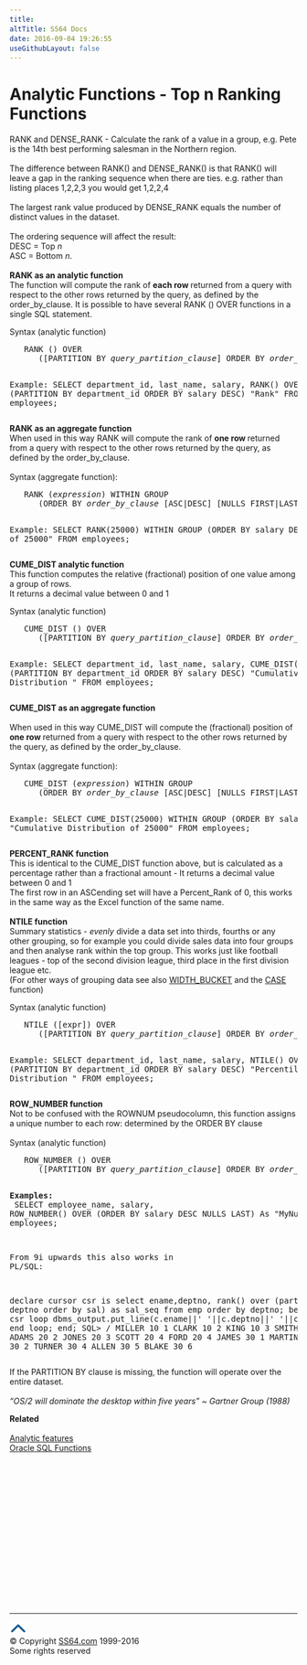 ```yaml
---
title:
altTitle: SS64 Docs
date: 2016-09-04 19:26:55
useGithubLayout: false
---
```

<!-- #BeginLibraryItem "/Library/head_orasyntax.lbi" --><!-- #EndLibraryItem --><h1>Analytic Functions - Top n Ranking Functions </h1> 
<p> RANK and DENSE_RANK - Calculate the rank of a value in a group, e.g. Pete is the 14th best performing salesman in the Northern region.<br>
<br>
The difference between RANK() and DENSE_RANK() is that RANK() will leave a gap in the ranking sequence when there are ties. e.g. rather than listing places 
 1,2,2,3 you would get 1,2,2,4<br>
<br>
The largest rank value produced by DENSE_RANK equals the number of distinct values in the dataset.<br>
<br>
The ordering sequence will affect the result: <br>
DESC = Top <i>n</i> <br>
ASC = Bottom <i>n</i>.<br>
<br>
<b>RANK as an analytic function</b><br>
The function will compute the rank of <b>each row </b>returned from a query with respect to the other rows returned by the query, as defined by the order_by_clause. 
It is possible to have several RANK () OVER functions in a single SQL statement.<br>
</p>
<p>Syntax (analytic function)</p>
<pre>   RANK () OVER
      ([PARTITION BY <i>query_partition_clause</i>] ORDER BY <i>order_by_clause</i>);

Example:
   SELECT department_id, last_name, salary,
   RANK() OVER (PARTITION BY department_id
                ORDER BY salary DESC) "Rank"
   FROM employees;</pre>
<p> <b>RANK as an aggregate function</b><br>When used in this way RANK will compute the rank of <b>one row </b>returned from a query with respect to the other rows returned by the query, as defined by the order_by_clause. <br>
<br>
Syntax (aggregate function):</p>
<pre>   RANK (<i>expression</i>) WITHIN GROUP
      (ORDER BY <i>order_by_clause</i> [ASC|DESC] [NULLS FIRST|LAST] );

Example:
   SELECT RANK(25000) WITHIN GROUP 
   (ORDER BY salary DESC) "Rank of 25000" 
   FROM employees;
   </pre>
<p> <b>CUME_DIST analytic function</b><br>
This function computes the relative (fractional) position of one value among a group of rows.<br>
It returns a decimal value between 0 and 1 </p>
<p>Syntax (analytic function)</p>
<pre>   CUME_DIST () OVER
      ([PARTITION BY <i>query_partition_clause</i>] ORDER BY <i>order_by_clause</i>);

Example:
   SELECT department_id, last_name, salary,
   CUME_DIST() OVER (PARTITION BY department_id
                ORDER BY salary DESC) "Cumulative Distribution "
   FROM employees;</pre>
<p> <b>CUME_DIST as an aggregate function</b><br><br>
When used in this way CUME_DIST will compute the (fractional) position of <b>one row </b>returned from a query with respect to the other rows 
returned by the query, as defined by the order_by_clause. <br>
<br>
Syntax (aggregate function):</p>
<pre>   CUME_DIST (<i>expression</i>) WITHIN GROUP
      (ORDER BY <i>order_by_clause</i> [ASC|DESC] [NULLS FIRST|LAST] );

Example:
   SELECT CUME_DIST(25000) WITHIN GROUP 
   (ORDER BY salary DESC) "Cumulative Distribution of 25000" 
   FROM employees;
   </pre>
<p><b>PERCENT_RANK function</b><br>
This is identical to the CUME_DIST function above, but is calculated as a percentage rather than a fractional amount - It returns a decimal value 
 between 0 and 1<br>
The first row in an ASCending set will have a Percent_Rank of 0, this works in the same way as the Excel function of the same name.<br>
<br>
<b>NTILE function</b><br>
Summary statistics - <i>evenly </i>divide a data set into thirds, fourths or any other grouping, so for example you could divide sales data into four groups 
and then analyse rank within the top group. This works just like football leagues - top of the second division league, third place in the first division league 
etc.<br>
(For other ways of grouping data see also <a href="syntax-analytic-case.html">WIDTH_BUCKET</a> and the <a href="syntax-analytic-case.html">CASE</a> function)</p>
<p>Syntax (analytic function)</p>
<pre>   NTILE ([expr]) OVER
      ([PARTITION BY <i>query_partition_clause</i>] ORDER BY <i>order_by_clause</i>);

Example:
   SELECT department_id, last_name, salary,
   NTILE() OVER (PARTITION BY department_id
                ORDER BY salary DESC) "Percentile Distribution "
   FROM employees;</pre>
<p><b>ROW_NUMBER function</b><br>
Not to be confused with the ROWNUM pseudocolumn, this function assigns a unique number to each row: determined by the ORDER BY clause<br><br>
Syntax (analytic function)</p>
<pre>   ROW_NUMBER () OVER
      ([PARTITION BY <i>query_partition_clause</i>] ORDER BY <i>order_by_clause</i>);

<b class="body">Examples:</b><br>
   SELECT employee_name, salary,
     ROW_NUMBER() OVER (ORDER BY salary DESC NULLS LAST) As "MyNum"
   FROM employees;

<span class="body">From 9i upwards this also works in PL/SQL:</span>

  declare
  cursor csr is select ename,deptno,
  rank() over (partition by deptno order by sal)
  as sal_seq
  from emp
  order by deptno;
  begin
  for c in csr
  loop
  dbms_output.put_line(c.ename||' '||c.deptno||'  '||c.sal_seq);
  end loop;
  end;
SQL&gt; /
MILLER 10  1
CLARK 10  2
KING 10  3
SMITH 20  1
ADAMS 20  2
JONES 20  3
SCOTT 20  4
FORD 20  4
JAMES 30  1
MARTIN 30  2
WARD 30  2
TURNER 30  4
ALLEN 30  5
BLAKE 30  6</pre>
<p>If the PARTITION BY clause is missing, the function will operate over the entire dataset.<br>
<i><br>
<span class="quote">“OS/2 will dominate the desktop within five years” ~ Gartner Group (1988)</span></i></p>
<p><b>Related</b><br>
<br>
<a href="syntax-analytic.html">Analytic features</a><br>
<a href="syntax-functions.html">Oracle SQL Functions</a></p><!-- #BeginLibraryItem "/Library/foot_ora.lbi" --><p><script async="" src="//pagead2.googlesyndication.com/pagead/js/adsbygoogle.js"></script>
<!-- oracle-footer -->
<ins class="adsbygoogle" style="display:inline-block;width:300px;height:250px" data-ad-client="ca-pub-6140977852749469" data-ad-slot="4275490898"></ins>
<script>
(adsbygoogle = window.adsbygoogle || []).push({});
</script></p>
<hr>
<div id="bl" class="footer"><a href="#"><img src="../images/top.png" width="30" height="22" alt="Back to the Top"></a></div>
<div id="br" class="footer, tagline">© Copyright <a href="http://ss64.com/">SS64.com</a> 1999-2016<br>
Some rights reserved</div><!-- #EndLibraryItem -->


